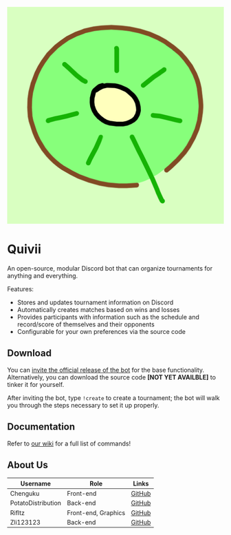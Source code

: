 <p align="center">
  <img src="https://raw.githubusercontent.com/PotatoDistribution/Quivii/main/assets/quivii.png">
</p>

# Quivii

An open-source, modular Discord bot that can organize tournaments for anything and everything. 

Features:
- Stores and updates tournament information on Discord
- Automatically creates matches based on wins and losses
- Provides participants with information such as the schedule and record/score of themselves and their opponents
- Configurable for your own preferences via the source code

## Download
You can [invite the official release of the bot](https://discord.com/api/oauth2/authorize?client_id=873357302399393822&permissions=8&scope=bot) for the base functionality.  
Alternatively, you can download the source code **\[NOT YET AVAILBLE\]** to tinker it for yourself.

After inviting the bot, type `!create` to create a tournament; the bot will walk you through the steps necessary to set it up properly.

## Documentation
Refer to [our wiki](https://github.com/PotatoDistribution/Quivii/wiki) for a full list of commands!

## About Us
| Username | Role | Links |
| --- | --- | --- |
| Chenguku | Front-end | [GitHub](https://github.com/Chenguku) |
| PotatoDistribution | Back-end | [GitHub](https://github.com/PotatoDistribution) |
| Rifltz | Front-end, Graphics | [GitHub](https://github.com/Rifltz) |
| Zli123123 | Back-end | [GitHub](https://github.com/Zli123123) |
